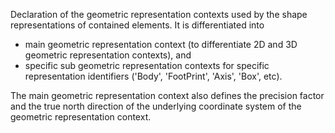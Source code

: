 Declaration of the geometric representation contexts used by the shape representations of contained elements. It is differentiated into

*  main geometric representation context (to differentiate 2D and 3D geometric representation contexts), and
*  specific sub geometric representation contexts for specific representation identifiers (&#39;Body&#39;, &#39;FootPrint&#39;, &#39;Axis&#39;, &#39;Box&#39;, etc).

The main geometric representation context also defines the precision factor and the true north direction of the underlying coordinate system of the geometric representation context.